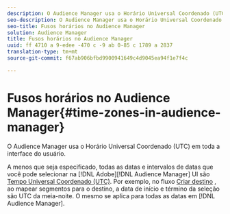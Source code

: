 ```yaml
---
description: O Audience Manager usa o Horário Universal Coordenado (UTC) em toda a interface do usuário.
seo-description: O Audience Manager usa o Horário Universal Coordenado (UTC) em toda a interface do usuário.
seo-title: Fusos horários no Audience Manager
solution: Audience Manager
title: Fusos horários no Audience Manager
uuid: ff 4710 a 9-edee -470 c -9 ab 0-85 c 1789 a 2837
translation-type: tm+mt
source-git-commit: f67ab906bfbd9900941649c4d9045ea94f1e7f4c

---
```



# Fusos horários no Audience Manager{#time-zones-in-audience-manager}

O Audience Manager usa o Horário Universal Coordenado (UTC) em toda a interface do usuário.

A menos que seja especificado, todas as datas e intervalos de datas que você pode selecionar na [!DNL Adobe][!DNL Audience Manager] UI são [Tempo Universal Coordenado (UTC)](https://www.timeanddate.com/worldclock/timezone/utc). Por exemplo, no fluxo [Criar destino](../features/destinations/create-cookie-destination.md#segments-mapping) , ao mapear segmentos para o destino, a data de início e término da seleção são UTC da meia-noite. O mesmo se aplica para todas as datas em [!DNL Audience Manager].
